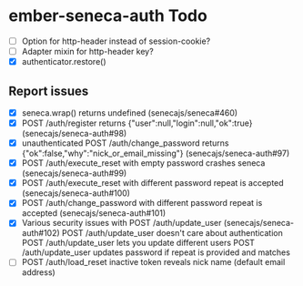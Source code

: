 # ember-seneca-auth Todo

 - [ ] Option for http-header instead of session-cookie?
 - [ ] Adapter mixin for http-header key?
 - [x] authenticator.restore()

## Report issues
 
 - [x] seneca.wrap() returns undefined (senecajs/seneca#460)
 - [x] POST /auth/register returns {"user":null,"login":null,"ok":true} (senecajs/seneca-auth#98)
 - [x] unauthenticated POST /auth/change_password returns {"ok":false,"why":"nick_or_email_missing"} (senecajs/seneca-auth#97)
 - [x] POST /auth/execute_reset with empty password crashes seneca (senecajs/seneca-auth#99)
 - [x] POST /auth/execute_reset with different password repeat is accepted (senecajs/seneca-auth#100)
 - [x] POST /auth/change_password with different password repeat is accepted (senecajs/seneca-auth#101)
 - [x] Various security issues with POST /auth/update_user (senecajs/seneca-auth#102)
   POST /auth/update_user doesn't care about authentication
   POST /auth/update_user lets you update different users
   POST /auth/update_user updates password if repeat is provided and matches 
 - [ ] POST /auth/load_reset inactive token reveals nick name (default email address)
